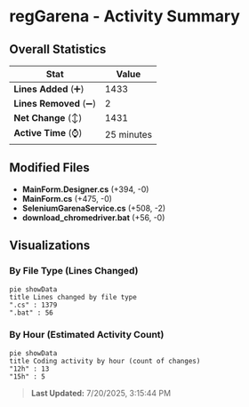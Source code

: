 # regGarena - Activity Summary 

## Overall Statistics

| Stat                   | Value                                                             |
| ---------------------- | ----------------------------------------------------------------- |
| **Lines Added** (➕)   | 1433                                          |
| **Lines Removed** (➖) | 2                                        |
| **Net Change** (↕)    | 1431                |
| **Active Time** (⌚)   | 25 minutes |


## Modified Files
- **MainForm.Designer.cs** (+394, -0)
- **MainForm.cs** (+475, -0)
- **SeleniumGarenaService.cs** (+508, -2)
- **download_chromedriver.bat** (+56, -0)

## Visualizations

### By File Type (Lines Changed)

```mermaid
pie showData
title Lines changed by file type
".cs" : 1379
".bat" : 56
```

### By Hour (Estimated Activity Count)

```mermaid
pie showData
title Coding activity by hour (count of changes)
"12h" : 13
"15h" : 5
```


> **Last Updated:** 7/20/2025, 3:15:44 PM